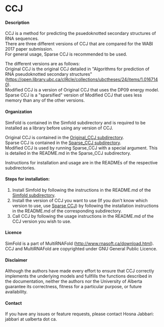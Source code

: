# CCJ

#### Description
CCJ is a method for predicting the psuedoknotted secondary structures of RNA sequences.     
There are three different versions of CCJ that are compared for the WABI 2017 paper submission.   
For general usage, Sparse CCJ is recommended to be used.   

The different versions are as follows:   
Original CCJ is the original CCJ detailed in "Algorithms for prediction of RNA pseudoknotted secondary structures" (https://open.library.ubc.ca/cIRcle/collections/ubctheses/24/items/1.0167140).   
Modified CCJ is a version of Original CCJ that uses the DP09 energy model.   
Sparse CCJ is a "sparsified" version of Modified CCJ that uses less memory than any of the other versions.     
     
#### Organization
SimFold is contained in the Simfold subdirectory and is required to be installed as a library before using any version of CCJ.      

Original CCJ is contained in the [Original_CCJ subdirectory](https://github.com/HosnaJabbari/CCJ/tree/master/Original_CCJ).    
Sparse CCJ is contained in the [Sparse_CCJ subdirectory](https://github.com/HosnaJabbari/CCJ/tree/master/Sparse_CCJ).   
Modified CCJ is used by running Sparse_CCJ with a special argument. This is detailed in the README.md in the Sparse_CCJ subdirectory. 

Instructions for installation and usage are in the READMEs of the respective subdirectories.   

#### Steps for installation:
1. Install Simfold by following the instructions in the README.md of the [Simfold subdirectory](https://github.com/HosnaJabbari/CCJ/tree/master/simfold#simfold).   
2. Install the version of CCJ you want to use (If you don't know which version to use, use [Sparse CCJ](https://github.com/HosnaJabbari/CCJ/tree/master/Sparse_CCJ#sparse-ccj)) by following the installation instructions in the README.md of the corresponding subdirectory.    
3. Call CCJ by following the usage instructions in the README.md of the CCJ version you wish to use.   

#### Licence
SimFold is a part of MultiRNAFold (http://www.rnasoft.ca/download.html).     
CCJ and MultiRNAFold are copyrighted under GNU General Public Licence.

#### Disclaimer
Although the authors have made every effort to ensure that CCJ correctly implements the underlying models and fullfills the functions described in the documentation, neither the authors nor the University of Alberta guarantee its correctness, fitness for a particular purpose, or future availability.

#### Contact  
If you have any issues or feature requests, please contact Hosna Jabbari: jabbari at ualberta dot ca.
